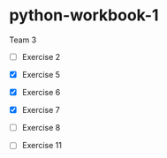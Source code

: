 # python-workbook-1
Team 3

- [ ] Exercise 2 
- [x] Exercise 5
- [x] Exercise 6
- [x] Exercise 7
- [ ] Exercise 8
- [ ] Exercise 11

